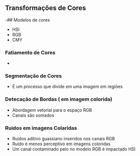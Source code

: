 

## Transformações de Cores

-## Modelos de cores
- HSI
- RGB
- CMY 

### Fatiamento de Cores
- 

### Segmentação de Cores
- É um processo que divide em uma imagem em regiões

### Detecação de Bordas ( em imagem colorida)
- Abordagem vetorial para o espaço RGB
- Canais são somados

### Ruidos em imagens Colaridas
- Ruidos aditivo guassiano inseridos nos canais RGB
- Ruido é menos perceptivo em imagens coloridas
- Um canal contaminado pelo no modelo RGB é impactado HSI


